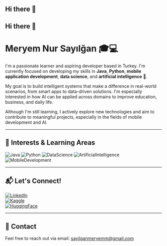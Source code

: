 ## Hi there 👋
## Hi there 👋  
# Meryem Nur Sayılğan 🎓💻

I'm a passionate learner and aspiring developer based in Turkey. I'm currently focused on developing my skills in **Java**, **Python**, **mobile application development**, **data science**, and **artificial intelligence** 🤖.

My goal is to build intelligent systems that make a difference in real-world scenarios, from smart apps to data-driven solutions. I'm especially interested in how AI can be applied across domains to improve education, business, and daily life.

Although I'm still learning, I actively explore new technologies and aim to contribute to meaningful projects, especially in the fields of mobile development and AI.

---

## 🚀 Interests & Learning Areas

![Java](https://img.shields.io/badge/Java-red?style=for-the-badge&logo=java)
![Python](https://img.shields.io/badge/Python-blue?style=for-the-badge&logo=python)
![DataScience](https://img.shields.io/badge/DataScience-yellow?style=for-the-badge)
![ArtificialIntelligence](https://img.shields.io/badge/AI-purple?style=for-the-badge)
![MobileDevelopment](https://img.shields.io/badge/MobileDev-green?style=for-the-badge)

---
## 📬 Let's Connect!


[![LinkedIn](https://img.shields.io/badge/LinkedIn-blue?style=for-the-badge&logo=linkedin)](https://www.linkedin.com/in/meryem-nur-say%C4%B1l%C4%9Fan-933576372/)    
[![Kaggle](https://img.shields.io/badge/Kaggle-blue?style=for-the-badge&logo=kaggle)]((https://www.kaggle.com/meryemnursaylan))  
[![HuggingFace](https://img.shields.io/badge/HuggingFace-orange?style=for-the-badge&logo=huggingface)](https://huggingface.co/meryemsylgn)  

---

## 📧 Contact

Feel free to reach out via email: [sayilganmeryemm@gmail.com](mailto:sayilganmeryemm@gmail.com)
